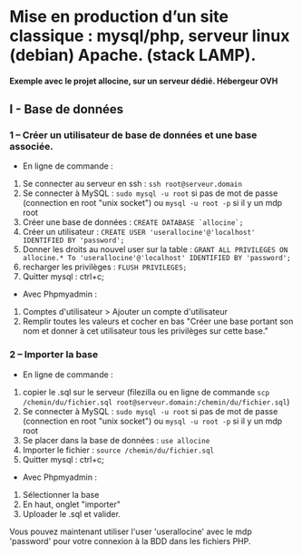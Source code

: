 # Mise en production d’un site classique : mysql/php, serveur linux (debian) Apache. (stack LAMP).


#### Exemple avec le projet allocine, sur un serveur dédié. Hébergeur OVH


## I - Base de données

### 1 – Créer un utilisateur de base de données et une base associée.

- En ligne de commande :

1. Se connecter au serveur en ssh : `ssh root@serveur.domain`
2. Se connecter à MySQL : `sudo mysql -u root` si pas de mot de passe (connection en root "unix socket")
ou `mysql -u root -p` si il y un mdp root
3. Créer une base de données : ``CREATE DATABASE `allocine`; ``
4. Créer un utilisateur : `CREATE USER 'userallocine'@'localhost' IDENTIFIED BY 'password';`
5. Donner les droits au nouvel user sur la table : `GRANT ALL PRIVILEGES ON allocine.* To 'userallocine'@'localhost' IDENTIFIED BY 'password';`
6. recharger les privilèges : `FLUSH PRIVILEGES;`
7. Quitter mysql : ctrl+c;


- Avec Phpmyadmin : 


1. Comptes d'utilisateur > Ajouter un compte d'utilisateur
2. Remplir toutes les valeurs et cocher en bas "Créer une base portant son nom et donner à cet utilisateur tous les privilèges sur cette base."


 ### 2 – Importer la base

 - En ligne de commande :

1. copier le .sql sur le serveur (filezilla ou en ligne de commande `scp /chemin/du/fichier.sql root@serveur.domain:/chemin/du/fichier.sql`)
2. Se connecter à MySQL : `sudo mysql -u root` si pas de mot de passe (connection en root "unix socket")
ou `mysql -u root -p` si il y un mdp root
3. Se placer dans la base de données : `use allocine`
4. Importer le fichier : `source /chemin/du/fichier.sql`
5. Quitter mysql : ctrl+c;

- Avec Phpmyadmin : 

1. Sélectionner la base
2. En haut, onglet "importer"
3. Uploader le .sql et valider.

Vous pouvez maintenant utiliser l'user 'userallocine' avec le mdp 'password' pour votre connexion à la BDD dans les fichiers PHP.